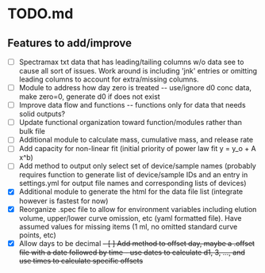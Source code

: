 # TODO.md

## Features to add/improve
- [ ] Spectramax txt data that has leading/tailing columns w/o data see to cause all sort of issues. Work around is including 'jnk' entries or omitting leading columns to account for extra/missing columns.
- [ ] Module to address how day zero is treated -- use/ignore d0 conc data, make zero=0, generate d0 if does not exist
- [ ] Improve data flow and functions -- functions only for data that needs solid outputs?
- [ ] Update functional organization toward function/modules rather than bulk file
- [ ] Additional module to calculate mass, cumulative mass, and release rate
- [ ] Add capacity for non-linear fit (initial priority of power law fit y = y_o + A x^b)
- [ ] Add method to output only select set of device/sample names (probably requires function to generate list of device/sample IDs and an entry in settings.yml for output file names and corresponding lists of devices)
- [x] Additional module to generate the html for the data file list (integrate however is fastest for now)
- [x] Reorganize .spec file to allow for environment variables including elution volume, upper/lower curve omission, etc (yaml formatted file). Have assumed values for missing items (1 ml, no omitted standard curve points, etc)
- [x] Allow days to be decimal
~~- [ ] Add method to offset day, maybe a .offset file with a date followed by time - use dates to calculate d1, 3, ..., and use times to calculate specific offsets~~
